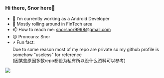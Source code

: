 ### Hi there, Snor here👋

- 🔭 I’m currently working as a Android Developer
- 🌱 Mostly rolling around in FinTech area
- 📫 How to reach me: snorsnor9998@gmail.com
- 😄 Pronouns: Snor
- ⚡ Fun fact: </br>
Due to some reason most of my repo are private so my github profile is somehow "useless" for reference </br>
(因某些原因多数repo都设为私有所以没什么资料可以参考)

<!--
**SnorSnor9998/SnorSnor9998** is a ✨ _special_ ✨ repository because its `README.md` (this file) appears on your GitHub profile.

Here are some ideas to get you started:

- 🔭 I’m currently working on ...
- 🌱 I’m currently learning ...
- 👯 I’m looking to collaborate on ...
- 🤔 I’m looking for help with ...
- 💬 Ask me about ...
- 📫 How to reach me: ...
- 😄 Pronouns: ...
- ⚡ Fun fact: ...
-->

<img src="https://github-readme-stats.vercel.app/api?username=snorsnor9998&&show_icons=true&bg_color=151515&count_private=true&theme=dracula">

